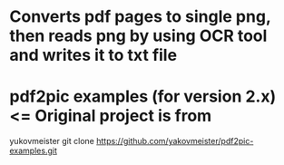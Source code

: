 # Converts pdf pages to single png, then reads png by using OCR tool and writes it to txt file 
# pdf2pic examples (for version 2.x)  <= Original project is from
yukovmeister
git clone https://github.com/yakovmeister/pdf2pic-examples.git